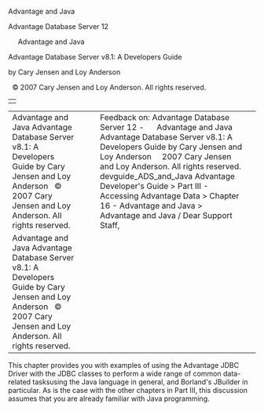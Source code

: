 Advantage and Java




Advantage Database Server 12  

     Advantage and Java

Advantage Database Server v8.1: A Developers Guide

by Cary Jensen and Loy Anderson

  © 2007 Cary Jensen and Loy Anderson. All rights reserved.

|  |
| --- |
|  |

|  |  |  |  |  |
| --- | --- | --- | --- | --- |
| Advantage and Java  Advantage Database Server v8.1: A Developers Guide  by Cary Jensen and Loy Anderson    © 2007 Cary Jensen and Loy Anderson. All rights reserved. |  |  | Feedback on: Advantage Database Server 12 -      Advantage and Java Advantage Database Server v8.1: A Developers Guide by Cary Jensen and Loy Anderson     2007 Cary Jensen and Loy Anderson. All rights reserved. devguide\_ADS\_and\_Java Advantage Developer's Guide > Part III - Accessing Advantage Data > Chapter 16 - Advantage and Java > Advantage and Java / Dear Support Staff, |  |
| Advantage and Java  Advantage Database Server v8.1: A Developers Guide  by Cary Jensen and Loy Anderson    © 2007 Cary Jensen and Loy Anderson. All rights reserved. |  |  |  |  |

This chapter provides you with examples of using the Advantage JDBC Driver with the JDBC classes to perform a wide range of common data-related tasksusing the Java language in general, and Borland's JBuilder in particular. As is the case with the other chapters in Part III, this discussion assumes that you are already familiar with Java programming.